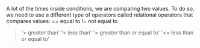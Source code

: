 A lot of the times inside conditions, we are comparing two values. To do so, we need to use a different type of operators called relational operators that compares values:
== equal to
!= not equal to

> '> greater than'
> '< less than'
> '= greater than or equal to'
> '<= less than or equal to'
